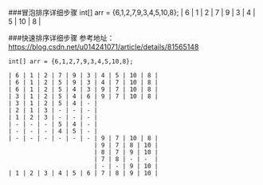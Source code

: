 
###冒泡排序详细步骤
    int[] arr = {6,1,2,7,9,3,4,5,10,8};
    | 6 | 1 | 2 | 7 | 9 | 3 | 4 | 5 | 10 | 8 |

###快速排序详细步骤
参考地址：https://blog.csdn.net/u014241071/article/details/81565148

    int[] arr = {6,1,2,7,9,3,4,5,10,8};
    
    | 6 | 1 | 2 | 7 | 9 | 3 | 4 | 5 | 10 | 8 |
    | 6 | 1 | 2 | 5 | 9 | 3 | 4 | 7 | 10 | 8 |
    | 6 | 1 | 2 | 5 | 4 | 3 | 9 | 7 | 10 | 8 |
    | 3 | 1 | 2 | 5 | 4 | 6 | 9 | 7 | 10 | 8 |
    | 3 | 1 | 2 | 5 | 4 | - |
    | 2 | 1 | 3 | - | - | - |
    | 1 | 2 | 3 | - | - | - |
    | - | - | - | 5 | 4 | - |
    | - | - | - | 4 | 5 | - |
    | - | - | - | - | - | - | 9 | 7 | 10 | 8 |
                            | 9 | 7 | 8 | 10 |
                            | 8 | 7 | 9 | 10 |
                            | 7 | 8 | - | -  |
                            | - | - | 9 | 10 |
    | 1 | 2 | 3 | 4 | 5 | 6 | 7 | 8 | 9 | 10 |
    
    
